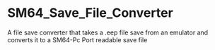 # SM64_Save_File_Converter
A file save converter that takes a .eep file save from an emulator and converts it to a SM64-Pc Port readable save file
